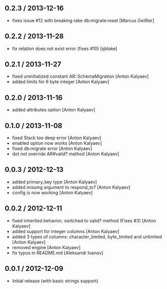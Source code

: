 ## 0.2.3 / 2013-12-16

* fixes issue #12 with breaking rake db:migrate:reset [Marcus Geißler]

## 0.2.2 / 2013-11-28

* fix relation does not exist error (fixes #10) [qblake]

## 0.2.1 / 2013-11-27

* fixed uninitialized constant AR::SchemaMigration [Anton Kalyaev]
* added limits for 6 byte integer [Anton Kalyaev]

## 0.2.0 / 2013-11-16

* added attributes option [Anton Kalyaev]

## 0.1.0 / 2013-11-08

* fixed Stack too deep error [Anton Kalyaev]
* enabled option now works [Anton Kalyaev]
* fixed db:migrate error [Anton Kalyaev]
* dot not override AR#valid? method [Anton Kalyaev]

## 0.0.3 / 2012-12-13

* added primary_key type [Anton Kalyaev]
* added missing argument to respond_to? [Anton Kalyaev]
* config is now working [Anton Kalyaev]

## 0.0.2 / 2012-12-11

* fixed inherited behavior; switched to valid? method (Fixes #3) [Anton Kalyaev]
* added support for integer columns [Anton Kalyaev]
* added 3 types of columns: character_limited, byte_limited and unlimited [Anton Kalyaev]
* removed engine [Anton Kalyaev]
* fix typos in README.md [Aleksandr Ivanov]

## 0.0.1 / 2012-12-09

* Initial release (with basic strings support)
